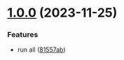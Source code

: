 # [1.0.0](https://github.com/ikunOrg/ikun-design/compare/0.0.3...1.0.0) (2023-11-25)


### Features

* run all ([81557ab](https://github.com/ikunOrg/ikun-design/commit/81557abcb05811c5d98fdb0ad005160f4f185c31))



